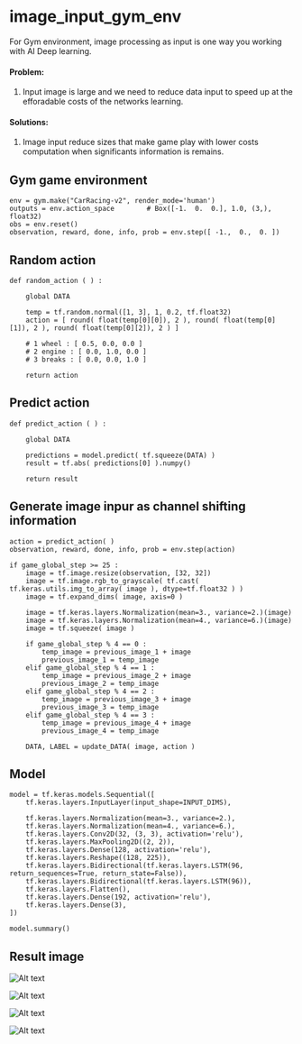 # image_input_gym_env
For Gym environment, image processing as input is one way you working with AI Deep learning.

#### Problem: ####
1. Input image is large and we need to reduce data input to speed up at the efforadable costs of the networks learning.

#### Solutions: ####
1. Image input reduce sizes that make game play with lower costs computation when significants information is remains.

## Gym game environment ##

```
env = gym.make("CarRacing-v2", render_mode='human')
outputs = env.action_space        # Box([-1.  0.  0.], 1.0, (3,), float32)
obs = env.reset()
observation, reward, done, info, prob = env.step([ -1.,  0.,  0. ])	
```

## Random action ###

```
def random_action ( ) :

    global DATA
	
    temp = tf.random.normal([1, 3], 1, 0.2, tf.float32)
    action = [ round( float(temp[0][0]), 2 ), round( float(temp[0][1]), 2 ), round( float(temp[0][2]), 2 ) ]
	
    # 1 wheel : [ 0.5, 0.0, 0.0 ]
    # 2 engine : [ 0.0, 1.0, 0.0 ]
    # 3 breaks : [ 0.0, 0.0, 1.0 ]
	
    return action
```

## Predict action ###

```
def predict_action ( ) :

    global DATA
	
    predictions = model.predict( tf.squeeze(DATA) )
    result = tf.abs( predictions[0] ).numpy()
	
    return result
```

## Generate image inpur as channel shifting information ##

```
action = predict_action( )
observation, reward, done, info, prob = env.step(action)

if game_global_step >= 25 :
    image = tf.image.resize(observation, [32, 32])
    image = tf.image.rgb_to_grayscale( tf.cast( tf.keras.utils.img_to_array( image ), dtype=tf.float32 ) )
    image = tf.expand_dims( image, axis=0 )
		
    image = tf.keras.layers.Normalization(mean=3., variance=2.)(image)
    image = tf.keras.layers.Normalization(mean=4., variance=6.)(image)
    image = tf.squeeze( image )

    if game_global_step % 4 == 0 :
        temp_image = previous_image_1 + image
        previous_image_1 = temp_image
    elif game_global_step % 4 == 1 :
        temp_image = previous_image_2 + image
        previous_image_2 = temp_image
    elif game_global_step % 4 == 2 :
        temp_image = previous_image_3 + image
        previous_image_3 = temp_image
    elif game_global_step % 4 == 3 :
        temp_image = previous_image_4 + image
        previous_image_4 = temp_image
		
    DATA, LABEL = update_DATA( image, action )
```

## Model ###
```
model = tf.keras.models.Sequential([
	tf.keras.layers.InputLayer(input_shape=INPUT_DIMS),

	tf.keras.layers.Normalization(mean=3., variance=2.),
	tf.keras.layers.Normalization(mean=4., variance=6.),
	tf.keras.layers.Conv2D(32, (3, 3), activation='relu'),
	tf.keras.layers.MaxPooling2D((2, 2)),
	tf.keras.layers.Dense(128, activation='relu'),
	tf.keras.layers.Reshape((128, 225)),
	tf.keras.layers.Bidirectional(tf.keras.layers.LSTM(96, return_sequences=True, return_state=False)),
	tf.keras.layers.Bidirectional(tf.keras.layers.LSTM(96)),
	tf.keras.layers.Flatten(),
	tf.keras.layers.Dense(192, activation='relu'),
	tf.keras.layers.Dense(3),
])

model.summary()
```


## Result image ##


![Alt text](https://github.com/jkaewprateep/image_input_gym_env/blob/main/01.png?raw=true "Title")

![Alt text](https://github.com/jkaewprateep/image_input_gym_env/blob/main/78.png?raw=true "Title")

![Alt text](https://github.com/jkaewprateep/image_input_gym_env/blob/main/79.png?raw=true "Title")

![Alt text](https://github.com/jkaewprateep/image_input_gym_env/blob/main/80.png?raw=true "Title")
